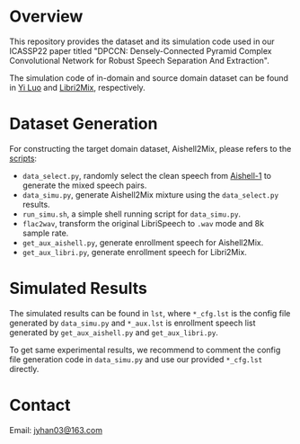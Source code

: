 # Overview 
This repository provides the dataset and its simulation code used in our ICASSP22 paper titled "DPCCN: Densely-Connected Pyramid Complex Convolutional Network for Robust Speech Separation And Extraction". 

The simulation code of in-domain and source domain dataset can be found in [Yi Luo](https://github.com/yluo42/TAC/tree/master/data) and [Libri2Mix](https://github.com/JorisCos/LibriMix), respectively. 

# Dataset Generation
For constructing the target domain dataset, Aishell2Mix, please refers to the [scripts](https://github.com/jyhan03/icassp22/tree/main/scripts):

* `data_select.py`, randomly select the clean speech from [Aishell-1](https://arxiv.org/pdf/1709.05522.pdf) to generate the mixed speech pairs.
* `data_simu.py`, generate Aishell2Mix mixture using the `data_select.py` results.
* `run_simu.sh`, a simple shell running script for `data_simu.py`.
* `flac2wav`, transform the original LibriSpeech to `.wav` mode and 8k sample rate.
* `get_aux_aishell.py`, generate enrollment speech for Aishell2Mix.
* `get_aux_libri.py`, generate enrollment speech for Libri2Mix.


# Simulated Results
The simulated results can be found in `lst`, where `*_cfg.lst` is the config file generated by `data_simu.py` and `*_aux.lst` is enrollment speech list generated by `get_aux_aishell.py` and `get_aux_libri.py`. 

To get same experimental results, we recommend to comment the config file generation code in `data_simu.py` and use our provided `*_cfg.lst` directly.

# Contact
Email: [jyhan03@163.com](jyhan03@163.com)
 
